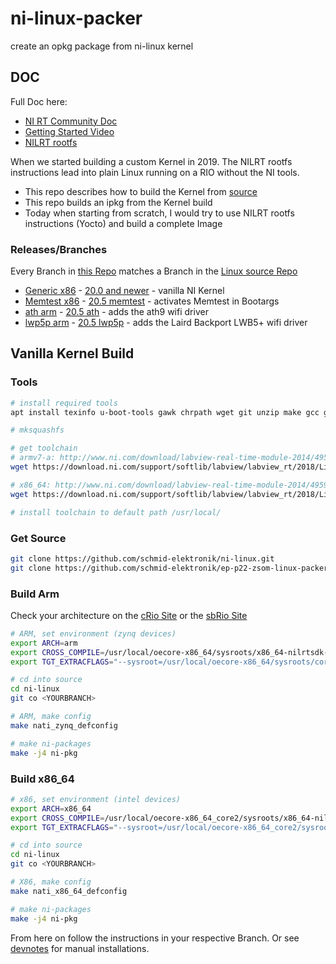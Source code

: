# ni-linux-packer
create an opkg package from ni-linux kernel

## DOC
Full  Doc here:

- [NI RT Community Doc](https://forums.ni.com/t5/NI-Linux-Real-Time-Documents/Working-with-the-Linux-Kernel-on-NI-LabVIEW-RT-targets-Exercise/ta-p/3538644?profile.language=en)
- [Getting Started Video](https://www.youtube.com/watch?v=pjRfKh8kf4o)
- [NILRT rootfs ](https://github.com/ni/nilrt)

When we started building a custom Kernel in 2019. The NILRT rootfs instructions lead into plain Linux running on a RIO without the NI tools.

- This repo describes how to build the Kernel from [source](https://github.com/schmid-elektronik/ni-linux)
- This repo builds an ipkg from the Kernel build
- Today when starting from scratch, I would try to use NILRT rootfs instructions (Yocto) and build a complete Image

### Releases/Branches

Every Branch in [this Repo](https://github.com/schmid-elektronik/ep-p22-zsom-linux-packer) matches a Branch in the [Linux source Repo](https://github.com/schmid-elektronik/ni-linux)

- [Generic x86](https://github.com/schmid-elektronik/ep-p22-zsom-linux-packer/tree/20.x/generic/x86_64) - [20.0 and newer](https://github.com/schmid-elektronik/ni-linux/tree/nilrt/20.0/4.14) - vanilla NI Kernel
- [Memtest x86](https://github.com/schmid-elektronik/ep-p22-zsom-linux-packer/tree/20.x/memtest/x86_64) - [20.5 memtest](https://github.com/schmid-elektronik/ni-linux/tree/origin/nilrt/20.5/4.14/memtest) - activates Memtest in Bootargs
- [ath arm](https://github.com/schmid-elektronik/ep-p22-zsom-linux-packer/tree/20.5/ath/arm) - [20.5 ath](https://github.com/schmid-elektronik/ni-linux/tree/origin/nilrt/20.5/4.14/ath) - adds the ath9 wifi driver
- [lwp5p arm](https://github.com/schmid-elektronik/ep-p22-zsom-linux-packer/tree/20.5/lwb5p/arm) - [20.5 lwp5p](https://github.com/schmid-elektronik/ni-linux/tree/origin/nilrt%2F20.5%2F4.14%2Flwb5p) - adds the Laird Backport LWB5+  wifi driver



## Vanilla Kernel Build

### Tools

```bash
# install required tools
apt install texinfo u-boot-tools gawk chrpath wget git unzip make gcc g++ build-essential subversion sed autoconf automake texi2html coreutils diffstat python-pysqlite2 docbook-utils libsdl1.2-dev libxml-parser-perl libgl1-mesa-dev libglu1-mesa-dev xsltproc desktop-file-utils groff libtool xterm fop libncurses5-dev libncursesw5-dev

# mksquashfs

# get toolchain
# armv7-a: http://www.ni.com/download/labview-real-time-module-2014/4957/en/
wget https://download.ni.com/support/softlib/labview/labview_rt/2018/Linux%20Toolchains/linux/oecore-x86_64-cortexa9-vfpv3-toolchain-6.0.sh

# x86_64: http://www.ni.com/download/labview-real-time-module-2014/4959/en/
wget https://download.ni.com/support/softlib/labview/labview_rt/2018/Linux%20Toolchains/linux/oecore-x86_64-core2-64-toolchain-6.0.sh

# install toolchain to default path /usr/local/
```

### Get Source

```bash
git clone https://github.com/schmid-elektronik/ni-linux.git
git clone https://github.com/schmid-elektronik/ep-p22-zsom-linux-packer.git
```

### Build Arm

Check your architecture on the [cRio Site](https://www.ni.com/en-us/shop/hardware/products/compactrio-controller.html) or the [sbRio Site](https://www.ni.com/en-us/shop/hardware/products/compactrio-single-board-controller.html)

```bash
# ARM, set environment (zynq devices)
export ARCH=arm
export CROSS_COMPILE=/usr/local/oecore-x86_64/sysroots/x86_64-nilrtsdk-linux/usr/bin/arm-nilrt-linux-gnueabi/arm-nilrt-linux-gnueabi-
export TGT_EXTRACFLAGS="--sysroot=/usr/local/oecore-x86_64/sysroots/cortexa9-vfpv3-nilrt-linux-gnueabi/"

# cd into source
cd ni-linux
git co <YOURBRANCH>

# ARM, make config
make nati_zynq_defconfig

# make ni-packages
make -j4 ni-pkg
```
### Build x86_64

```bash
# x86, set environment (intel devices)
export ARCH=x86_64
export CROSS_COMPILE=/usr/local/oecore-x86_64_core2/sysroots/x86_64-nilrtsdk-linux/usr/bin/x86_64-nilrt-linux/x86_64-nilrt-linux-
export TGT_EXTRACFLAGS="--sysroot=/usr/local/oecore-x86_64_core2/sysroots/core2-64-nilrt-linux/"

# cd into source
cd ni-linux
git co <YOURBRANCH>

# X86, make config
make nati_x86_64_defconfig

# make ni-packages
make -j4 ni-pkg
```



From here on follow the instructions in your respective Branch.  Or see [devnotes](./doc/devnotes.md) for manual installations.

